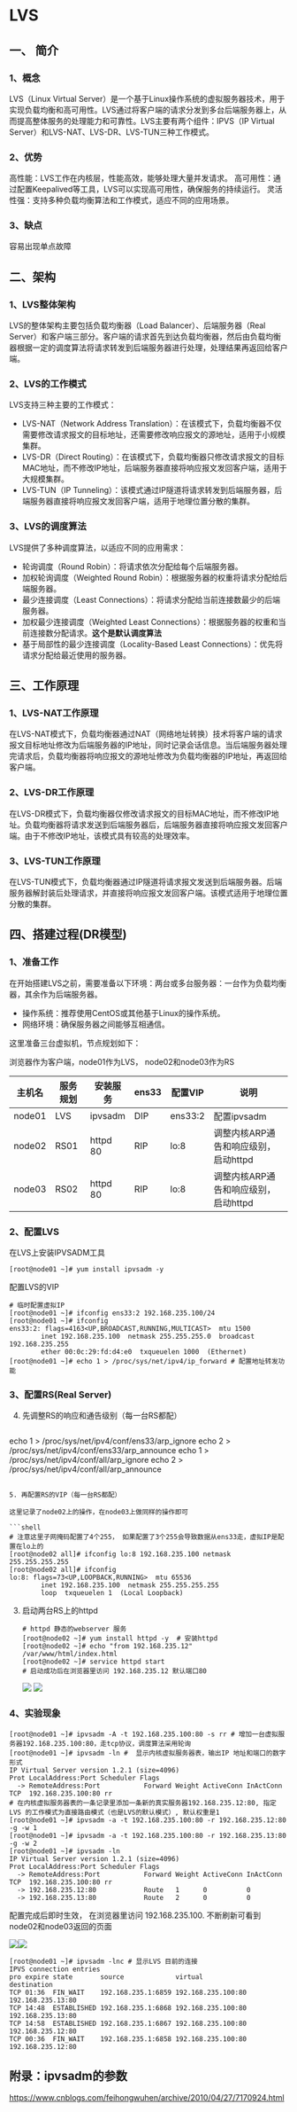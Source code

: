 # LVS

## 一、 简介

### 1、概念

LVS（Linux Virtual Server）是一个基于Linux操作系统的虚拟服务器技术，用于实现负载均衡和高可用性。LVS通过将客户端的请求分发到多台后端服务器上，从而提高整体服务的处理能力和可靠性。LVS主要有两个组件：IPVS（IP Virtual Server）和LVS-NAT、LVS-DR、LVS-TUN三种工作模式。

### 2、优势

高性能：LVS工作在内核层，性能高效，能够处理大量并发请求。
高可用性：通过配置Keepalived等工具，LVS可以实现高可用性，确保服务的持续运行。
灵活性强：支持多种负载均衡算法和工作模式，适应不同的应用场景。

### 3、缺点

容易出现单点故障

## 二、架构

### 1、LVS整体架构

LVS的整体架构主要包括负载均衡器（Load Balancer）、后端服务器（Real Server）和客户端三部分。客户端的请求首先到达负载均衡器，然后由负载均衡器根据一定的调度算法将请求转发到后端服务器进行处理，处理结果再返回给客户端。

### 2、LVS的工作模式

LVS支持三种主要的工作模式：  

- LVS-NAT（Network Address Translation）：在该模式下，负载均衡器不仅需要修改请求报文的目标地址，还需要修改响应报文的源地址，适用于小规模集群。
- LVS-DR（Direct Routing）：在该模式下，负载均衡器只修改请求报文的目标MAC地址，而不修改IP地址，后端服务器直接将响应报文发回客户端，适用于大规模集群。
- LVS-TUN（IP Tunneling）：该模式通过IP隧道将请求转发到后端服务器，后端服务器直接将响应报文发回客户端，适用于地理位置分散的集群。

### 3、LVS的调度算法

LVS提供了多种调度算法，以适应不同的应用需求：

- 轮询调度（Round Robin）：将请求依次分配给每个后端服务器。
- 加权轮询调度（Weighted Round Robin）：根据服务器的权重将请求分配给后端服务器。
- 最少连接调度（Least Connections）：将请求分配给当前连接数最少的后端服务器。
- 加权最少连接调度（Weighted Least Connections）：根据服务器的权重和当前连接数分配请求。**这个是默认调度算法**
- 基于局部性的最少连接调度（Locality-Based Least Connections）：优先将请求分配给最近使用的服务器。

## 三、工作原理

### 1、LVS-NAT工作原理

在LVS-NAT模式下，负载均衡器通过NAT（网络地址转换）技术将客户端的请求报文目标地址修改为后端服务器的IP地址，同时记录会话信息。当后端服务器处理完请求后，负载均衡器将响应报文的源地址修改为负载均衡器的IP地址，再返回给客户端。

### 2、LVS-DR工作原理

在LVS-DR模式下，负载均衡器仅修改请求报文的目标MAC地址，而不修改IP地址。负载均衡器将请求发送到后端服务器后，后端服务器直接将响应报文发回客户端。由于不修改IP地址，该模式具有较高的处理效率。

### 3、LVS-TUN工作原理

在LVS-TUN模式下，负载均衡器通过IP隧道将请求报文发送到后端服务器。后端服务器解封装后处理请求，并直接将响应报文发回客户端。该模式适用于地理位置分散的集群。

## 四、搭建过程(DR模型)

### 1、准备工作

在开始搭建LVS之前，需要准备以下环境：两台或多台服务器：一台作为负载均衡器，其余作为后端服务器。

- 操作系统：推荐使用CentOS或其他基于Linux的操作系统。
- 网络环境：确保服务器之间能够互相通信。

这里准备三台虚拟机，节点规划如下：

浏览器作为客户端，node01作为LVS， node02和node03作为RS

| 主机名 | 服务规划 | 安装服务 | ens33 | 配置VIP | 说明                                 |
| ------ | -------- | -------- | ----- | ------- | ------------------------------------ |
| node01 | LVS      | ipvsadm  | DIP   | ens33:2 | 配置ipvsadm                          |
| node02 | RS01     | httpd 80 | RIP   | lo:8    | 调整内核ARP通告和响应级别，启动httpd |
| node03 | RS02     | httpd 80 | RIP   | lo:8    | 调整内核ARP通告和响应级别，启动httpd |

### 2、配置LVS

在LVS上安装IPVSADM工具

```shell
[root@node01 ~]# yum install ipvsadm -y 
```

配置LVS的VIP

```shell
# 临时配置虚拟IP
[root@node01 ~]# ifconfig ens33:2 192.168.235.100/24
[root@node01 ~]# ifconfig
ens33:2: flags=4163<UP,BROADCAST,RUNNING,MULTICAST>  mtu 1500
        inet 192.168.235.100  netmask 255.255.255.0  broadcast 192.168.235.255
        ether 00:0c:29:fd:d4:e0  txqueuelen 1000  (Ethernet)
[root@node01 ~]# echo 1 > /proc/sys/net/ipv4/ip_forward # 配置地址转发功能        
```

### 3、配置RS(Real Server)

4. 先调整RS的响应和通告级别（每一台RS都配）

   ```shell
echo 1 > /proc/sys/net/ipv4/conf/ens33/arp_ignore
   echo 2 > /proc/sys/net/ipv4/conf/ens33/arp_announce
   echo 1 > /proc/sys/net/ipv4/conf/all/arp_ignore
   echo 2 > /proc/sys/net/ipv4/conf/all/arp_announce
   ```
   
5. 再配置RS的VIP（每一台RS都配）

   这里记录了node02上的操作，在node03上做同样的操作即可

   ```shell
   # 注意这里子网掩码配置了4个255， 如果配置了3个255会导致数据从ens33走，虚拟IP是配置在lo上的
   [root@node02 all]# ifconfig lo:8 192.168.235.100 netmask 255.255.255.255 
   [root@node02 all]# ifconfig
   lo:8: flags=73<UP,LOOPBACK,RUNNING>  mtu 65536
           inet 192.168.235.100  netmask 255.255.255.255
           loop  txqueuelen 1  (Local Loopback)
   ```
   
3. 启动两台RS上的httpd

   ```shell
   # httpd 静态的webserver 服务
   [root@node02 ~]# yum install httpd -y  # 安装httpd
   [root@node02 ~]# echo "from 192.168.235.12" /var/www/html/index.html
   [root@node02 ~]# service httpd start
   # 启动成功后在浏览器里访问 192.168.235.12 默认端口80
   ```
   
   ![](./doc/02.png) ![](./doc/10.png)

  ### 4、实验现象

   ```shell
   [root@node01 ~]# ipvsadm -A -t 192.168.235.100:80 -s rr # 增加一台虚拟服务器192.168.235.100:80，走tcp协议，调度算法采用轮询
   [root@node01 ~]# ipvsadm -ln #  显示内核虚拟服务器表，输出IP 地址和端口的数字形式
   IP Virtual Server version 1.2.1 (size=4096)
   Prot LocalAddress:Port Scheduler Flags
     -> RemoteAddress:Port           Forward Weight ActiveConn InActConn
   TCP  192.168.235.100:80 rr
   # 在内核虚拟服务器表的一条记录里添加一条新的真实服务器192.168.235.12:80, 指定LVS 的工作模式为直接路由模式（也是LVS的默认模式）, 默认权重是1
   [root@node01 ~]# ipvsadm -a -t 192.168.235.100:80 -r 192.168.235.12:80 -g -w 1 
   [root@node01 ~]# ipvsadm -a -t 192.168.235.100:80 -r 192.168.235.13:80 -g -w 2
   [root@node01 ~]# ipvsadm -ln
   IP Virtual Server version 1.2.1 (size=4096)
   Prot LocalAddress:Port Scheduler Flags
     -> RemoteAddress:Port           Forward Weight ActiveConn InActConn
   TCP  192.168.235.100:80 rr
     -> 192.168.235.12:80            Route   1      0          0         
     -> 192.168.235.13:80            Route   2      0          0      
   ```

   配置完成后即时生效， 在浏览器里访问 192.168.235.100. 不断刷新可看到 node02和node03返回的页面

   ![](./doc/01.png)![](./doc/11.png)

```shell
[root@node01 ~]# ipvsadm -lnc # 显示LVS 目前的连接
IPVS connection entries
pro expire state       source             virtual            destination
TCP 01:36  FIN_WAIT    192.168.235.1:6859 192.168.235.100:80 192.168.235.13:80
TCP 14:48  ESTABLISHED 192.168.235.1:6868 192.168.235.100:80 192.168.235.13:80
TCP 14:58  ESTABLISHED 192.168.235.1:6867 192.168.235.100:80 192.168.235.12:80
TCP 00:36  FIN_WAIT    192.168.235.1:6858 192.168.235.100:80 192.168.235.12:80
```

## 附录：ipvsadm的参数

https://www.cnblogs.com/feihongwuhen/archive/2010/04/27/7170924.html